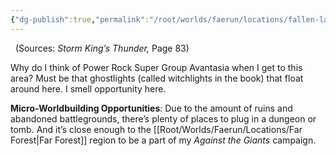 ```yaml
---
{"dg-publish":true,"permalink":"/root/worlds/faerun/locations/fallen-lands/"}
---
```


 
(Sources: *Storm King’s Thunder,* Page 83)

Why do I think of Power Rock Super Group Avantasia when I get to this area? Must be that ghostlights (called witchlights in the book) that float around here. I smell opportunity here.

**Micro-Worldbuilding Opportunities**: Due to the amount of ruins and abandoned battlegrounds, there’s plenty of places to plug in a dungeon or tomb. And it’s close enough to the [[Root/Worlds/Faerun/Locations/Far Forest\|Far Forest]] region to be a part of my *Against the Giants* campaign.
